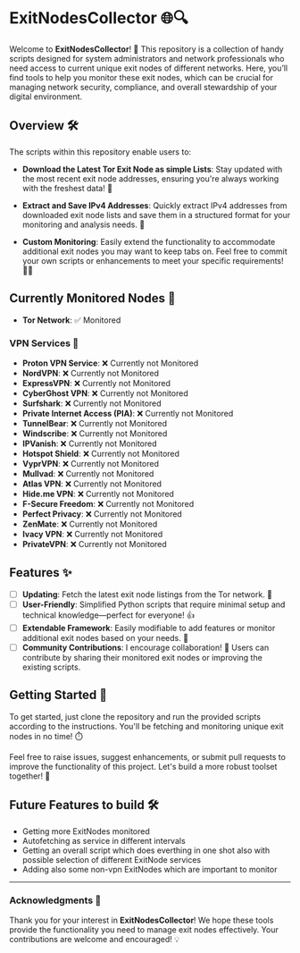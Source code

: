 # ExitNodesCollector 🌐🔍

Welcome to **ExitNodesCollector**! 🎉 This repository is a collection of handy scripts designed for system administrators and network professionals who need access to current unique exit nodes of different networks. Here, you’ll find tools to help you monitor these exit nodes, which can be crucial for managing network security, compliance, and overall stewardship of your digital environment. 

## Overview 🛠️

The scripts within this repository enable users to:

- **Download the Latest Tor Exit Node as simple Lists**: Stay updated with the most recent exit node addresses, ensuring you're always working with the freshest data! 🔄

- **Extract and Save IPv4 Addresses**: Quickly extract IPv4 addresses from downloaded exit node lists and save them in a structured format for your monitoring and analysis needs. 📂

- **Custom Monitoring**: Easily extend the functionality to accommodate additional exit nodes you may want to keep tabs on. Feel free to commit your own scripts or enhancements to meet your specific requirements! 📝✨

## Currently Monitored Nodes 📡

- **Tor Network**: ✅ Monitored

### VPN Services 🚀

- **Proton VPN Service**: ❌ Currently not Monitored
- **NordVPN**: ❌ Currently not Monitored
- **ExpressVPN**: ❌ Currently not Monitored
- **CyberGhost VPN**: ❌ Currently not Monitored
- **Surfshark**: ❌ Currently not Monitored
- **Private Internet Access (PIA)**: ❌ Currently not Monitored
- **TunnelBear**: ❌ Currently not Monitored
- **Windscribe**: ❌ Currently not Monitored
- **IPVanish**: ❌ Currently not Monitored
- **Hotspot Shield**: ❌ Currently not Monitored
- **VyprVPN**: ❌ Currently not Monitored
- **Mullvad**: ❌ Currently not Monitored
- **Atlas VPN**: ❌ Currently not Monitored
- **Hide.me VPN**: ❌ Currently not Monitored
- **F-Secure Freedom**: ❌ Currently not Monitored
- **Perfect Privacy**: ❌ Currently not Monitored
- **ZenMate**: ❌ Currently not Monitored
- **Ivacy VPN**: ❌ Currently not Monitored
- **PrivateVPN**: ❌ Currently not Monitored

## Features ✨

- [ ] **Updating**: Fetch the latest exit node listings from the Tor network. 🚀
- [ ] **User-Friendly**: Simplified Python scripts that require minimal setup and technical knowledge—perfect for everyone! 👍
- [ ] **Extendable Framework**: Easily modifiable to add features or monitor additional exit nodes based on your needs. 🔧
- [ ] **Community Contributions**: I encourage collaboration! 🤝 Users can contribute by sharing their monitored exit nodes or improving the existing scripts.

## Getting Started 🏁

To get started, just clone the repository and run the provided scripts according to the instructions. You'll be fetching and monitoring unique exit nodes in no time! ⏱️

Feel free to raise issues, suggest enhancements, or submit pull requests to improve the functionality of this project. Let's build a more robust toolset together! 🌟

## Future Features to build 🛠️
- Getting more ExitNodes monitored
- Autofetching as service in different intervals
- Getting an overall script which does everthing in one shot also with possible selection of different ExitNode services
- Adding also some non-vpn ExitNodes which are important to monitor

---

### Acknowledgments 🙏

Thank you for your interest in **ExitNodesCollector**! We hope these tools provide the functionality you need to manage exit nodes effectively. Your contributions are welcome and encouraged! 💡
